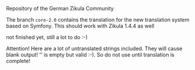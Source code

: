 Repository of the German Zikula Community

The branch ``core-2.0`` contains the translation for the new translation system based on Symfony. This should work with Zikula 1.4.4 as well

not finished yet, still a lot to do :-)

Attention! Here are a lot of untranslated strings included. They will cause blank output! '' is empty but valid :-). So do not use until translation is complete!
